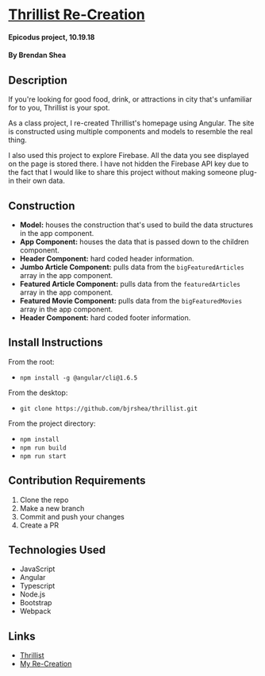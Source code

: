 # [Thrillist Re-Creation](https://thrillist-17996.firebaseapp.com/)

#### Epicodus project, 10.19.18

#### By Brendan Shea

## Description

If you're looking for good food, drink, or attractions in city that's unfamiliar for to you, Thrillist is your spot.

As a class project, I re-created Thrillist's homepage using Angular. The site is constructed using multiple components and models to resemble the real thing.

I also used this project to explore Firebase. All the data you see displayed on the page is stored there. I have not hidden the Firebase API key due to the fact that I would like to share this project without making someone plug-in their own data.

## Construction

* **Model:** houses the construction that's used to build the data structures in the app component.
* **App Component:** houses the data that is passed down to the children component.
* **Header Component:** hard coded header information.
* **Jumbo Article Component:** pulls data from the `bigFeaturedArticles` array in the app component.
* **Featured Article Component:** pulls data from the `featuredArticles` array in the app component.
* **Featured Movie Component:** pulls data from the `bigFeaturedMovies` array in the app component.
* **Header Component:** hard coded footer information.

## Install Instructions

From the root:

* `npm install -g @angular/cli@1.6.5`

From the desktop:

* `git clone https://github.com/bjrshea/thrillist.git`

From the project directory:

* `npm install`
* `npm run build`
* `npm run start`

## Contribution Requirements

1. Clone the repo
1. Make a new branch
1. Commit and push your changes
1. Create a PR

## Technologies Used

* JavaScript
* Angular
* Typescript
* Node.js
* Bootstrap
* Webpack

## Links

* [Thrillist](https://www.thrillist.com/)
* [My Re-Creation](https://thrillist-17996.firebaseapp.com/)
